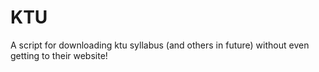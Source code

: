 # KTU
A script for downloading ktu syllabus (and others in future) without even getting to their website!
